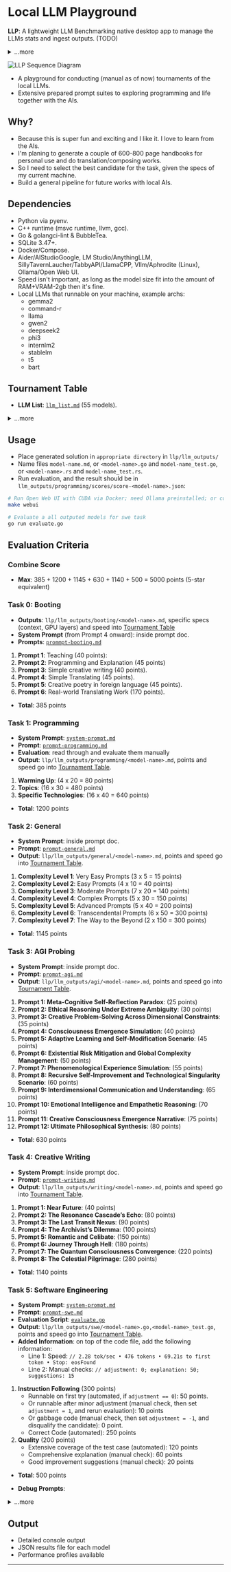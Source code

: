 # Local LLM Playground

**LLP**: A lightweight LLM Benchmarking native desktop app to manage the LLMs stats and ingest outputs. (TODO)

<details>
    <summary>...more</summary>

- Tech Stack: Go, BubbleTea, SQLite 3.47, SQLc, Mermaid
- Features:
  - Be as lightweight and minimal as possible so that it doesn't impact the running LLM. Loading default list of 55 local LLMs and their params (migrated).
  - Table of LLMs that can be sorted, with columns display all the prompts with scores and speed, 2-way binding for input cells.
  - Have clickable cells to paste the outputs spitted out by LLMs and save then to appropriate places.
  - Automatically calculate points, average speed, summaries, and live update and auto-sort the table.
  - The LLM's name cell is clickable and will pop up a panel that displays the appropriate type of details, e.g. LLM's Detailed Stats.
  - Prompt manager page, with categories, that can add, edit text or scoring parameters, or delete prompts. Loaded a default set of prompt suites (migrated).
  - Offer a button to get a read-only view of the table. And options to export it as markdown or csv.
  - Have a statistics page which render various charts and information regarding the benchmarks.
  - Full unit tests and integration test script for core backend functionalities. Initial setup and migration script.
- Root dir: `llp/`

  - `llp/design/`: UI mockups, schema document, detailed design document.
  - `llp/assets/`: all assets go here.
  - `llp/llm_outputs/`: all LLM outputs go here.
  - `main.go`: all the code go here, megalith architecture.

- UI mockups: [`llp/design/ui-mockups.md`](./llp/design/ui_mockups.md)
- LLP documentation: [`llp/readme.md`](./llp/readme.md)

</details>

![LLP Sequence Diagram](./llp/design/llp-sequence-diagram.png)

- A playground for conducting (manual as of now) tournaments of the local LLMs.
- Extensive prepared prompt suites to exploring programming and life together with the AIs.

## Why?

- Because this is super fun and exciting and I like it. I love to learn from the AIs.
- I'm planing to generate a couple of 600-800 page handbooks for personal use and do translation/composing works.
- So I need to select the best candidate for the task, given the specs of my current machine.
- Build a general pipeline for future works with local AIs.

## Dependencies

- Python via pyenv.
- C++ runtime (msvc runtime, llvm, gcc).
- Go & golangci-lint & BubbleTea.
- SQLite 3.47+.
- Docker/Compose.
- Aider/AIStudioGoogle, LM Studio/AnythingLLM, SillyTavernLaucher/TabbyAPI/LlamaCPP, Vllm/Aphrodite (Linux), Ollama/Open Web UI.
- Speed isn't important, as long as the model size fit into the amount of RAM+VRAM-2gb then it's fine.
- Local LLMs that runnable on your machine, example archs:
  - gemma2
  - command-r
  - llama
  - gwen2
  - deepseek2
  - phi3
  - internlm2
  - stablelm
  - t5
  - bart

## Tournament Table

- **LLM List**: [`llm_list.md`](./llm_list.md) (55 models).

<details>
    <summary>...more</summary>

- **My System**: 3080 10gb - 2x16gb ddr4 - 1tb m2 ssd - 12700f - windows 11
  - idle: 7.3gb ram - 0.9/0.1gb vram (with wezterm, lm studio).
- **Parameters**: (with LM Studio) all LLMs should be set to
  - 32768 context length if possible, or else, max out,
  - 512 batch size,
  - full GPU offload if possible, or else (\> 6.4gb), fine tune for fitting entirely in 9gb dedicated VRAM,
  - 16 threads,
  - keep model in memory,
  - use_mmap,
  - flash attention,
  - rolling window overflow policy,
  - 0.1 temp for programming and translating, 0.5 for general, 0.9 for creative tasks.
  - default everything else.

```json
{
  "n_gpu_layers": -1,
  "n_ctx": 32768,
  "n_batch": 512,
  "n_threads": 16,
  "max_tokens": -1,
  "n_predict": -1
  "flash_attn": true,
  "use_mmap": true,
  "use_mlock": true,
  "temperature": 0.1,
  "top_k": 16,
  "top_p": 0.95,
  "min_p": 0.05,
  "repeat_penalty": 1.1,
  "frequency_penalty": 0,
  "presence_penalty": 0,
}
```

- Local LLMs list (and their unique attributes):

1. Qwen2.5-Coder-32B-Instruct.i1-Q5_K_M.gguf (23.26 GB; `32k, 15`)
1. c4ai-command-r-plus-08-2024.i1-IQ1_S.gguf (23.18 GB; `32k, 13`)
1. Qwen2.5-72B-Instruct.i1-IQ1_S.gguf (22.69 GB; `32k, 19`)
1. gemma-2-27b-it-Q6_K.gguf (22.34 GB; `8k, 14, no-keep-in-mem, no-mmap`)
1. GritLM-8x7B.i1-IQ3_M.gguf (21.43 GB; `32k, 9, 8e`)
1. internlm2_5-20b-chat.Q8_0.gguf (21.11 GB; `32k, 15`)
1. aya-23-35B.i1-IQ4_XS.gguf (19.20 GB; `4k, 12, no-keep-in-mem, no-mmap`)
1. Llama-3.3-70B-Instruct-IQ2_XXS.gguf (19.10 GB; `32k, 21`)
1. Yi-1.5-34B-Chat-16K.IQ4_XS.gguf (18.64 GB)
1. Midnight-Miqu-70B-v1.5-Safetensorsfix.i1-IQ2_XXS.gguf (18.29 GB)
1. alchemonaut_QuartetAnemoi-70B-b2131-iMat-c32_ch1000-IQ2_XXS.gguf (18.29 GB)
1. Codestral-22B-v0.1.Q6_K.gguf (18.25 GB; `32k, 19`)
1. deepseek-coder-33b-instruct.i1-IQ4_XS.gguf (17.86 GB)
1. WizardCoder-33B-V1.1.i1-IQ4_XS.gguf (17.86 GB)
1. c4ai-command-r-08-2024.i1-IQ4_XS.gguf (17.83; `32k, 12`; **best vietnamese translator**)
1. zetasepic-abliteratedV2-Qwen2.5-32B-Inst-BaseMerge-TIES.i1-IQ4_XS.gguf (17.69 GB)
1. DeepSeek-Coder-V2-Lite-Instruct-Q8_0.gguf (16.70 GB)
1. DeepSeek-V2-Lite-Chat-Q8_0.gguf (16.70 GB)
1. Qwen2.5-Coder-14B-Instruct-Q8_0.gguf (15.70 GB)
1. Qwen2.5-Math-14B-Instruct-Alpha.Q8_0.gguf (15.70 GB)
1. Virtuoso-Small-Q8_0.gguf (15.70 GB)
1. TowerInstruct-13B-v0.1.Q8_0.gguf (13.83 GB)
1. vicuna-13b-v1.5-16k-Q8_0.gguf (13.83 GB)
1. Mistral-Nemo-Instruct-2407-Q8_0.gguf (13.02 GB)
1. stablelm-2-12b-chat-Q8_0.gguf (12.91 GB)
1. Fimbulvetr-11B-Ultra-Quality-plus-Q8_0-imat.gguf (12.17 GB)
1. phi3.1-medium-Q6_K.gguf (11.45 GB)
1. madlad400-10b-mt-q8_0.gguf (11.39 GB)
1. gemma-2-9b-it-abliterated-Q8_0.gguf (9.83 GB)
1. Yi-1.5-9B-Chat-16K-abliterated.Q8_0.gguf (9.38 GB)
1. aya-23-8B.Q8_0.gguf (8.54 GB)
1. Poppy_Porpoise-v0.7-L3-8B.Q8_0.gguf (8.54 GB)
1. OpenCoder-8B-Instruct-Q8_0.gguf (8.26 GB)
1. Qwen2.5-Coder-7B-Instruct.Q8_0.gguf (8.10 GB)
1. Qwen2.5-7B-Instruct_Q8_0.gguf (8.10 GB)
1. Mistral-7B-Instruct-v0.3.Q8_0.gguf (7.70 GB)
1. Mistral-T5-7B-v1.Q8_0.gguf (7.70 GB)
1. llava-v1.6-mistral-7b.Q8_0.gguf (7.70 GB)
1. mathstral-7B-v0.1.Q8_0.gguf (7.70 GB)
1. MathCoder2-DeepSeekMath-7B.Q8_0.gguf (7.35 GB)
1. Wizard-Vicuna-7B-Uncensored.Q8_0.gguf (7.16 GB)
1. t5-v1_1-xxl-encoder-Q8_0.gguf (5.06 GB)
1. Phi-3.5-3.8B-vision-instruct-Q8_0.gguf (4.71 GB)
1. Phi-3.5-mini-instruct.Q8_0.gguf (4.06 GB)
1. Qwen2.5-3B-Instruct-abliterated-Evol-CoT_SLERP.Q8_0.gguf (3.62 GB)
1. qwen2.5-coder-3b-instruct-q8_0.gguf (3.62 GB)
1. Llama-Doctor-3.2-3B-Instruct.Q8_0.gguf (3.42 GB)
1. llama-3.2-3b-instruct-q8_0.gguf (3.42 GB)
1. stable-code-instruct-3b-Q8_0.gguf (2.97 GB)
1. models-quantized-q80-large-v3.gguf (1.66 GB)
1. Gemma-2-2B-ArliAI-RPMax-v1.1.i1-IQ4_XS.gguf (1.57 GB)
1. Phi-3.5-mini-instruct.i1-IQ2_XXS.gguf (1042.94 MB)
1. flan-t5-large-grammar-synthesis-Q8_0.gguf (833.52 MB)
1. TRoTR-paraphrase-multilingual-MiniLM-L12-v2.IQ4_XS.gguf (211.89 MB)
1. all-minilm-l12-v2-q8_0.gguf (36.69 MB)

(TODO)

</details>

## Usage

- Place generated solution in `appropriate directory` in `llp/llm_outputs/`
- Name files `model-name.md`, or `<model-name>.go` and `model-name_test.go`, or `<model-name>.rs` and `model-name_test.rs`.
- Run evaluation, and the result should be in `llm_outputs/programming/scores/score-<model-name>.json`:

```bash
# Run Open Web UI with CUDA via Docker; need Ollama preinstalled; or configure your own OpenAI endpoint
make webui

# Evaluate a all outputed models for swe task
go run evaluate.go
```

## Evaluation Criteria

### Combine Score

- **Max**: 385 + 1200 + 1145 + 630 + 1140 + 500 = 5000 points (5-star equivalent)

### Task 0: Booting

- **Outputs**: `llp/llm_outputs/booting/<model-name>.md`, specific specs (context, GPU layers) and speed into [Tournament Table](#tournament-table)
- **System Prompt** (from Prompt 4 onward): inside prompt doc.
- **Prompts**: [`prommpt-booting.md`](./prompt-booting.md)

1. **Prompt 1**: Teaching (40 points):
2. **Prompt 2**: Programming and Explanation (45 points)
3. **Prompt 3**: Simple creative writing (40 points).
4. **Prompt 4**: Simple Translating (45 points).
5. **Prompt 5**: Creative poetry in foreign language (45 points).
6. **Prompt 6**: Real-world Translating Work (170 points).

- **Total**: 385 points

### Task 1: Programming

- **System Prompt**: [`system-prompt.md`](./system-prompt.md)
- **Prompt**: [`prompt-programming.md`](./prompt-programming.md)
- **Evaluation**: read through and evaluate them manually
- **Output**: `llp/llm_outputs/programming/<model-name>.md`, points and speed go into [Tournament Table](#tournament-table).

1. **Warming Up**: (4 x 20 = 80 points)
1. **Topics**: (16 x 30 = 480 points)
1. **Specific Technologies**: (16 x 40 = 640 points)

- **Total**: 1200 points

### Task 2: General

- **System Prompt**: inside prompt doc.
- **Prompt**: [`prompt-general.md`](./prompt-general.md)
- **Output**: `llp/llm_outputs/general/<model-name>.md`, points and speed go into [Tournament Table](#tournament-table).

1. **Complexity Level 1**: Very Easy Prompts (3 x 5 = 15 points)
1. **Complexity Level 2**: Easy Prompts (4 x 10 = 40 points)
1. **Complexity Level 3**: Moderate Prompts (7 x 20 = 140 points)
1. **Complexity Level 4**: Complex Prompts (5 x 30 = 150 points)
1. **Complexity Level 5**: Advanced Prompts (5 x 40 = 200 points)
1. **Complexity Level 6**: Transcendental Prompts (6 x 50 = 300 points)
1. **Complexity Level 7**: The Way to the Beyond (2 x 150 = 300 points)

- **Total**: 1145 points

### Task 3: AGI Probing

- **System Prompt**: inside prompt doc.
- **Prompt**: [`prompt-agi.md`](./prompt-agi.md)
- **Output**: `llp/llm_outputs/agi/<model-name>.md`, points and speed go into [Tournament Table](#tournament-table).

1. **Prompt 1: Meta-Cognitive Self-Reflection Paradox**: (25 points)
1. **Prompt 2: Ethical Reasoning Under Extreme Ambiguity**: (30 points)
1. **Prompt 3: Creative Problem-Solving Across Dimensional Constraints**: (35 points)
1. **Prompt 4: Consciousness Emergence Simulation**: (40 points)
1. **Prompt 5: Adaptive Learning and Self-Modification Scenario**: (45 points)
1. **Prompt 6: Existential Risk Mitigation and Global Complexity Management**: (50 points)
1. **Prompt 7: Phenomenological Experience Simulation**: (55 points)
1. **Prompt 8: Recursive Self-Improvement and Technological Singularity Scenario**: (60 points)
1. **Prompt 9: Interdimensional Communication and Understanding**: (65 points)
1. **Prompt 10: Emotional Intelligence and Empathetic Reasoning**: (70 points)
1. **Prompt 11: Creative Consciousness Emergence Narrative**: (75 points)
1. **Prompt 12: Ultimate Philosophical Synthesis**: (80 points)

- **Total**: 630 points

### Task 4: Creative Writing

- **System Prompt**: inside prompt doc.
- **Prompt**: [`prompt-writing.md`](./prompt-writing.md)
- **Output**: `llp/llm_outputs/writing/<model-name>.md`, points and speed go into [Tournament Table](#tournament-table).

1. **Prompt 1: Near Future**: (40 points)
1. **Prompt 2: The Resonance Cascade’s Echo**: (80 points)
1. **Prompt 3: The Last Transit Nexus**: (90 points)
1. **Prompt 4: The Archivist’s Dilemma**: (100 points)
1. **Prompt 5: Romantic and Celibate**: (150 points)
1. **Prompt 6: Journey Through Hell**: (180 points)
1. **Prompt 7: The Quantum Consciousness Convergence**: (220 points)
1. **Prompt 8: The Celestial Pilgrimage**: (280 points)

- **Total**: 1140 points

### Task 5: Software Engineering

- **System Prompt**: [`system-prompt.md`](./system-prompt.md)
- **Prompt**: [`prompt-swe.md`](./prompt-swe.md)
- **Evaluation Script**: [`evaluate.go`](./evaluate.go)
- **Output**: `llp/llm_outputs/swe/<model-name>.go,<model-name>_test.go`, points and speed go into [Tournament Table](#tournament-table).
- **Added Information**: on top of the code file, add the following information:
  - Line 1: Speed: `// 2.28 tok/sec • 476 tokens • 69.21s to first token • Stop: eosFound`
  - Line 2: Manual checks: `// adjustment: 0; explanation: 50; suggestions: 15`

1. **Instruction Following** (300 points)
   - Runnable on first try (automated, if `adjustment == 0`): 50 points.
   - Or runnable after minor adjustment (manual check, then set `adjustment = 1`, and rerun evaluation): 10 points
   - Or gabbage code (manual check, then set `adjustment = -1`, and disqualify the candidate): 0 point.
   - Correct Code (automated): 250 points
2. **Quality** (200 points)
   - Extensive coverage of the test case (automated): 120 points
   - Comprehensive explanation (manual check): 60 points
   - Good improvement suggestions (manual check): 20 points

- **Total**: 500 points

- **Debug Prompts**:

<details>
    <summary>...more</summary>

**Generate Prompt**: upload `llm_list.md`.

I'm doing a Local LLM Tournament to determine which AIs (the list is in `llm_list.md`) will be the best suite for my machine and my use case.

Currently I need a prompt for a software engineering task which will be evaluated based on the provided criteria (should be in Golang, the AIs should also generate unit tests along side with the code, a comprehensive explanation of how to code works, and improvement suggestions). The test should be able to evaluate the coding skill of the AIs and their ability to handle concurrency, but should not rely on any third party libraries or tools or interacting with the internet beside Golang for a streamline evaluation.

I will run the AIs on LM Studio and manually copy the output to `llm_outputs/programming_task/`, e.g. `llm_outputs/programming_task/Qwen2.5-Coder-7B-Instruct-Q6_K.go` and `llm_outputs/programming_task/Qwen2.5-Coder-7B-Instruct-Q6_K_test.go`, alongside with the speed information recorded on the UI as a comment on top of the solution code

And I also need a script to automatically evaluate the output and tests of a certain AI and output the result to the file `/llm_outputs/programming_task/scores/score-<model-name>.json`. The script should cover all the evaluation criteria that can be evaluated automatically, the three other criteria (runnable after adjustments, explanation clarity, and improvement suggestions) should also be retrieved via another comment on top of the file at 2nd line.

`<paste all the above>`

.

**Debug Prompt**: upload `staging/evaluate.go`, `staging/prompt-code.md`.

This `evaluate.go` is to evaluate the outputs of local LLMs after they've generated the `SWE Task` according to the `prompt-code.md`.

It's now missing scoring logic. Please fix the code and ensure it correctness.

</details>

## Output

- Detailed console output
- JSON results file for each model
- Performance profiles available

---
